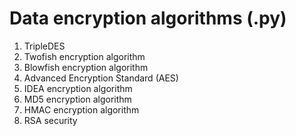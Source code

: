 # Data encryption algorithms (.py) 

1. TripleDES
2. Twofish encryption algorithm
3. Blowfish encryption algorithm
4. Advanced Encryption Standard (AES)
5. IDEA encryption algorithm
6. MD5 encryption algorithm
7. HMAC encryption algorithm
8. RSA security